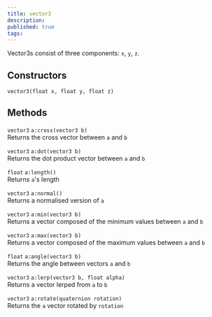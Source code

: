 ```yaml
---
title: vector3
description: 
published: true
tags: 
---
```


Vector3s consist of three components: `x`, `y`, `z`.

## Constructors

`vector3(float x, float y, float z)`

## Methods

`vector3` `a:cross(vector3 b)`  
Returns the cross vector between `a` and `b`

`vector3` `a:dot(vector3 b)`  
Returns the dot product vector between `a` and `b`

`float` `a:length()`  
Returns `a`'s length

`vector3` `a:normal()`  
Returns a normalised version of `a`

`vector3` `a:min(vector3 b)`  
Returns a vector composed of the minimum values between `a` and `b`

`vector3` `a:max(vector3 b)`  
Returns a vector composed of the maximum values between `a` and `b`

`float` `a:angle(vector3 b)`  
Returns the angle between vectors `a` and `b`

`vector3` `a:lerp(vector3 b, float alpha)`  
Returns a vector lerped from `a` to `b`

`vector3` `a:rotate(quaternion rotation)`  
Returns the `a` vector rotated by `rotation`
